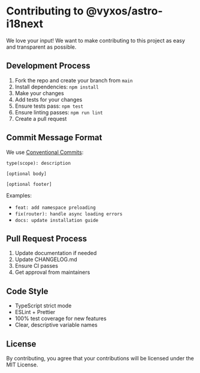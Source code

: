 # Contributing to @vyxos/astro-i18next

We love your input! We want to make contributing to this project as easy and transparent as possible.

## Development Process

1. Fork the repo and create your branch from `main`
2. Install dependencies: `npm install`
3. Make your changes
4. Add tests for your changes
5. Ensure tests pass: `npm test`
6. Ensure linting passes: `npm run lint`
7. Create a pull request

## Commit Message Format

We use [Conventional Commits](https://conventionalcommits.org/):

```
type(scope): description

[optional body]

[optional footer]
```

Examples:
- `feat: add namespace preloading`
- `fix(router): handle async loading errors`
- `docs: update installation guide`

## Pull Request Process

1. Update documentation if needed
2. Update CHANGELOG.md
3. Ensure CI passes
4. Get approval from maintainers

## Code Style

- TypeScript strict mode
- ESLint + Prettier
- 100% test coverage for new features
- Clear, descriptive variable names

## License

By contributing, you agree that your contributions will be licensed under the MIT License.